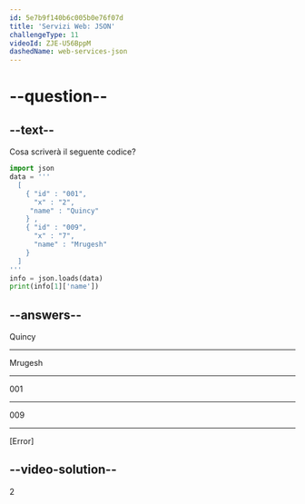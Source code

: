 ```yaml
---
id: 5e7b9f140b6c005b0e76f07d
title: 'Servizi Web: JSON'
challengeType: 11
videoId: ZJE-U56BppM
dashedName: web-services-json
---
```


# --question--

## --text--

Cosa scriverà il seguente codice?

```python
import json
data = '''
  [
    { "id" : "001",
      "x" : "2",
     "name" : "Quincy"
    } ,
    { "id" : "009",
      "x" : "7",
      "name" : "Mrugesh"
    }
  ]
'''
info = json.loads(data)
print(info[1]['name'])
```

## --answers--

Quincy

---

Mrugesh

---

001

---

009

---

[Error]

## --video-solution--

2

